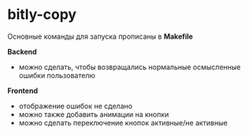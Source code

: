 # bitly-copy

Основные команды для запуска прописаны в **Makefile**

**Backend**

- можно сделать, чтобы возвращались нормальные осмысленные ошибки пользователю

**Frontend**

- отображение ошибок не сделано
- можно также добавить анимации на кнопки
- можно сделать переключение кнопок активные/не активные
